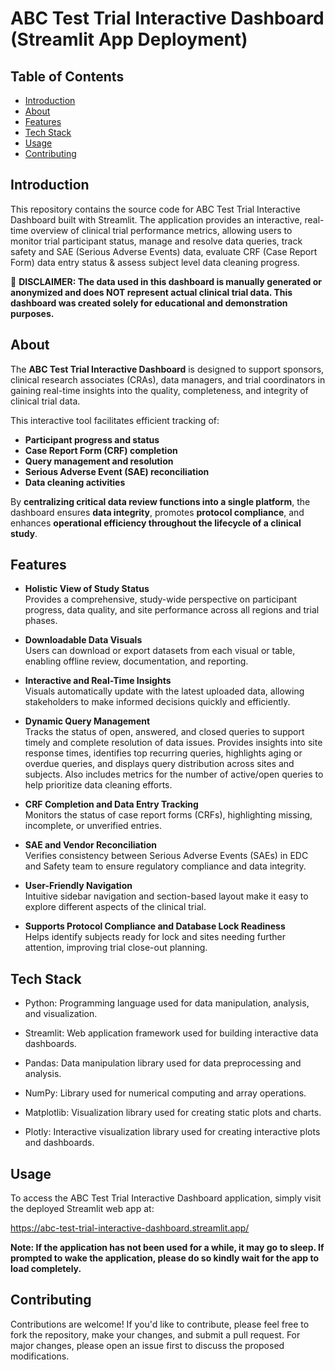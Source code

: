 # ABC Test Trial Interactive Dashboard (Streamlit App Deployment)

## Table of Contents

- [Introduction](#introduction)
- [About](#about)
- [Features](#features)
- [Tech Stack](#tech-stack)
- [Usage](#usage)
- [Contributing](#contributing)

## Introduction 
This repository contains the source code for ABC Test Trial Interactive Dashboard built with Streamlit. The application provides an interactive, real-time overview of clinical trial performance metrics, allowing users to monitor trial participant status, manage and resolve data queries, track safety and SAE (Serious Adverse Events) data, evaluate CRF (Case Report Form) data entry status & assess subject level data cleaning progress.

📌 **DISCLAIMER: The data used in this dashboard is manually generated or anonymized and does NOT represent actual clinical trial data. This dashboard was created solely for educational and demonstration purposes.**

## About
The **ABC Test Trial Interactive Dashboard** is designed to support sponsors, clinical research associates (CRAs), data managers, and trial coordinators in gaining real-time insights into the quality, completeness, and integrity of clinical trial data. 

This interactive tool facilitates efficient tracking of:
- **Participant progress and status**
- **Case Report Form (CRF) completion**
- **Query management and resolution**
- **Serious Adverse Event (SAE) reconciliation**
- **Data cleaning activities**

By **centralizing critical data review functions into a single platform**, the dashboard ensures **data integrity**, promotes **protocol compliance**, and enhances **operational efficiency throughout the lifecycle of a clinical study**.

## Features

- **Holistic View of Study Status**  
  Provides a comprehensive, study-wide perspective on participant progress, data quality, and site performance across all regions and trial phases.

- **Downloadable Data Visuals**  
  Users can download or export datasets from each visual or table, enabling offline review, documentation, and reporting.

- **Interactive and Real-Time Insights**  
  Visuals automatically update with the latest uploaded data, allowing stakeholders to make informed decisions quickly and efficiently.

- **Dynamic Query Management**  
  Tracks the status of open, answered, and closed queries to support timely and complete resolution of data issues. Provides insights into site response times, identifies top recurring queries, highlights aging 
  or overdue queries, and displays query distribution across sites and subjects. Also includes metrics for the number of active/open queries to help prioritize data cleaning efforts.
  
- **CRF Completion and Data Entry Tracking**  
  Monitors the status of case report forms (CRFs), highlighting missing, incomplete, or unverified entries.

- **SAE and Vendor Reconciliation**  
  Verifies consistency between Serious Adverse Events (SAEs) in EDC and Safety team  to ensure regulatory compliance and data integrity.

- **User-Friendly Navigation**  
  Intuitive sidebar navigation and section-based layout make it easy to explore different aspects of the clinical trial.

- **Supports Protocol Compliance and Database Lock Readiness**  
  Helps identify subjects ready for lock and sites needing further attention, improving trial close-out planning.



## Tech Stack
- Python: Programming language used for data manipulation, analysis, and visualization.

- Streamlit: Web application framework used for building interactive data dashboards.

- Pandas: Data manipulation library used for data preprocessing and analysis.

- NumPy: Library used for numerical computing and array operations.

- Matplotlib: Visualization library used for creating static plots and charts.

- Plotly: Interactive visualization library used for creating interactive plots and dashboards.


## Usage

To access the ABC Test Trial Interactive Dashboard application, simply visit the deployed Streamlit web app at:

https://abc-test-trial-interactive-dashboard.streamlit.app/

**Note: If the application has not been used for a while, it may go to sleep. If prompted to wake the application, please do so kindly wait for the app to load completely.**

## Contributing

Contributions are welcome! If you'd like to contribute, please feel free to fork the repository, make your changes, and submit a pull request. For major changes, please open an issue first to discuss the proposed modifications.
